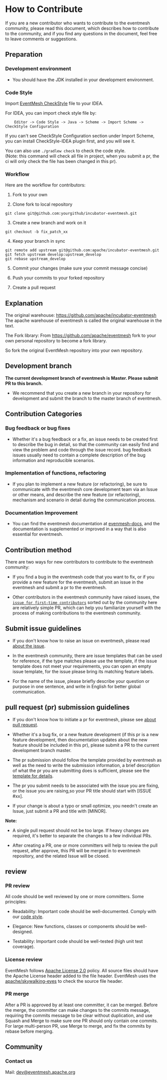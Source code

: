 
# How to Contribute

If you are a new contributor who wants to contribute to the eventmesh community, please read this document, which describes how to contribute to the community, and if you find any questions in the document, feel free to leave comments or suggestions.

## Preparation

### Development environment

- You should have the JDK installed in your development environment.

### Code Style

Import [EventMesh CheckStyle](https://github.com/apache/incubator-eventmesh/blob/master/style/checkStyle.xml) file to your IDEA.

For IDEA, you can import check style file by:
```shell
    Editor -> Code Style -> Java -> Scheme -> Import Scheme -> CheckStyle Configuration
```

If you can't see CheckStyle Configuration section under Import Scheme, you can install CheckStyle-IDEA plugin first, and you will see it.

You can also use `./gradlew check` to check the code style.  
(Note: this command will check all file in project, when you submit a pr, the ci will only check the file has been changed in this pr).

### Workflow

Here are the workflow for contributors:

1. Fork to your own

2. Clone fork to local repository
```git
git clone git@github.com:yourgithub/incubator-eventmesh.git
```

3. Create a new branch and work on it
```git
git checkout -b fix_patch_xx
```

4. Keep your branch in sync
```git
git remote add upstream git@github.com:apache/incubator-eventmesh.git
git fetch upstream develop:upstream_develop
git rebase upstream_develop
```

5. Commit your changes (make sure your commit message concise)

6. Push your commits to your forked repository

7. Create a pull request

## Explanation

The original warehouse: https://github.com/apache/incubator-eventmesh The apache warehouse of eventmesh is called the original warehouse in the text.

The Fork library: From https://github.com/apache/eventmesh fork to your own personal repository to become a fork library.

So fork the original EventMesh repository into your own repository.

## Development branch

**The current development branch of eventmesh is Master. Please submit PR to this branch.**

- We recommend that you create a new branch in your repository for development and submit the branch to the master branch of eventmesh.

## Contribution Categories

### Bug feedback or bug fixes

- Whether it's a bug feedback or a fix, an issue needs to be created first to describe the bug in detail, so that the community can easily find and view the problem and code through the issue record. bug feedback issues usually need to contain a complete description of the bug information and reproducible scenarios.

### Implementation of functions, refactoring

- If you plan to implement a new feature (or refactoring), be sure to communicate with the eventmesh core development team via an Issue or other means, and describe the new feature (or refactoring), mechanism and scenario in detail during the communication process.

### Documentation Improvement

- You can find the eventmesh documentation at [evenmesh-docs](https://github.com/apache/incubator-eventmesh/tree/master/docs), and the documentation is supplemented or improved in a way that is also essential for eventmesh.

## Contribution method

There are two ways for new contributors to contribute to the eventmesh community:

- If you find a bug in the eventmesh code that you want to fix, or if you provide a new feature for the eventmesh, submit an issue in the eventmesh and submit a pr to the eventmesh.

- Other contributors in the eventmesh community have raised issues, the [`issue for first-time contributors`](https://github.com/apache/incubator-eventmesh/issues/888) sorted out by the community here are relatively simple PR, which can help you familiarize yourself with the process of making contributions to the eventmesh community.

## Submit issue guidelines

- If you don't know how to raise an issue on eventmesh, please read [about the issue](https://docs.github.com/cn/issues/tracking-your-work-with-issues/quickstart).

- In the eventmesh community, there are issue templates that can be used for reference, if the type matches please use the template, if the issue template does not meet your requirements, you can open an empty issue template, for the issue please bring its matching feature labels.

- For the name of the issue, please briefly describe your question or purpose in one sentence, and write in English for better global communication.

##  pull request (pr) submission guidelines

- If you don't know how to initiate a pr for eventmesh, please see [about pull request](https://docs.github.com/en/pull-requests/collaborating-with-pull-requests/proposing-changes-to-your-work-with-pull-requests/creating-a-pull-request).

- Whether it's a bug fix, or a new feature development (if this pr is a new feature development, then documentation updates about the new feature should be included in this pr), please submit a PR to the current development branch master.

- The pr submission should follow the template provided by eventmesh as well as the need to write the submission information, a brief description of what the pr you are submitting does is sufficient, please see the [template for details](https://github.com/apache/incubator-eventmesh/blob/master/.github/PULL_REQUEST_TEMPLATE.md).

- The pr you submit needs to be associated with the issue you are fixing, or the issue you are raising,so your PR title should start with [ISSUE #xx].

- If your change is about a typo or small optimize, you needn't create an Issue, just submit a PR and title with [MINOR].

**Note:**

- A single pull request should not be too large. If heavy changes are required, it's better to separate the changes to a few individual PRs.

- After creating a PR, one or more committers will help to review the pull request, after approve, this PR will be merged in to eventmesh repository, and the related Issue will be closed.

## review

### PR review

All code should be well reviewed by one or more committers. Some principles:

- Readability: Important code should be well-documented. Comply with our [code style](https://github.com/apache/incubator-eventmesh/blob/master/style/checkStyle.xml).

- Elegance: New functions, classes or components should be well-designed.

- Testability: Important code should be well-tested (high unit test coverage).

### License review

EventMesh follows [Apache License 2.0](http://www.apache.org/licenses/LICENSE-2.0.html) policy. All source files should
have the Apache License header added to the file header. EventMesh uses the [apache/skywalking-eyes](https://github.com/apache/skywalking-eyes) to check
the source file header.

### PR merge

After a PR is approved by at least one committer, it can be merged. Before the merge, the committer can make changes to the commits message, requiring the commits
message to be clear without duplication, and use Squash and Merge to make sure one PR should only contain one commits.
For large multi-person PR, use Merge to merge, and fix the commits by rebase before merging.

## Community

### Contact us

Mail: dev@eventmesh.apache.org
